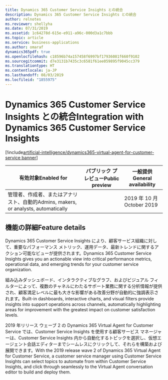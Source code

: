 ```yaml
---
title: Dynamics 365 Customer Service Insights との統合
description: Dynamics 365 Customer Service Insights との統合
author: relnotes
ms.reviewer: shellyha
ms.date: 07/31/2019
ms.assetid: 1c64278d-615e-e911-a96c-000d3a1c7bbb
ms.topic: article
ms.service: business-applications
ms.author: omaraf
dynamics365pdf: true
ms.openlocfilehash: c18596b74a157458f6997bf17936081f660f9102
ms.sourcegitcommit: d7e3131b7435c3c6581f61ee059895f9045cc379
ms.translationtype: HT
ms.contentlocale: ja-JP
ms.lasthandoff: 08/03/2019
ms.locfileid: "1855975"
---
```

# <a name="integration-with-dynamics-365-customer-service-insights"></a><span data-ttu-id="ec39b-103">Dynamics 365 Customer Service Insights との統合</span><span class="sxs-lookup"><span data-stu-id="ec39b-103">Integration with Dynamics 365 Customer Service Insights</span></span>
[!include[artificial-intelligence/dynamics365-virtual-agent-for-customer-service banner](../includes/artificial-intelligence/dynamics365-virtual-agent-for-customer-service.md)]

| <span data-ttu-id="ec39b-104">有効対象</span><span class="sxs-lookup"><span data-stu-id="ec39b-104">Enabled for</span></span>    |  <span data-ttu-id="ec39b-105">パブリック プレビュー</span><span class="sxs-lookup"><span data-stu-id="ec39b-105">Public preview</span></span> | <span data-ttu-id="ec39b-106">一般提供</span><span class="sxs-lookup"><span data-stu-id="ec39b-106">General availability</span></span> | 
| ---------- | ---------- |---------- |
|<span data-ttu-id="ec39b-107">管理者、作成者、またはアナリスト、自動的</span><span class="sxs-lookup"><span data-stu-id="ec39b-107">Admins, makers, or analysts, automatically</span></span>|| <span data-ttu-id="ec39b-108">2019 年 10 月</span><span class="sxs-lookup"><span data-stu-id="ec39b-108">October 2019</span></span>|






## <a name="feature-details"></a><span data-ttu-id="ec39b-109">機能の詳細</span><span class="sxs-lookup"><span data-stu-id="ec39b-109">Feature details</span></span>
<!--feature detail start -->
<span data-ttu-id="ec39b-110">Dynamics 365 Customer Service Insights により、顧客サービス組織に対して、重要なパフォーマンス メトリック、運用データ、最新トレンドに関するアクション可能なビューが提供されます。</span><span class="sxs-lookup"><span data-stu-id="ec39b-110">Dynamics 365 Customer Service Insights gives you an actionable view into critical performance metrics, operational data, and emerging trends for your customer service organization.</span></span> 
 
<span data-ttu-id="ec39b-111">組み込みダッシュボード、インタラクティブなグラフ、およびビジュアル フィルターによって、複数のチャネルにわたるサポート業務に関する分析情報が提供され、顧客満足レベルに最も大きな影響がある改善分野が自動的に強調表示されます。</span><span class="sxs-lookup"><span data-stu-id="ec39b-111">Built-in dashboards, interactive charts, and visual filters provide insights into support operations across channels, automatically highlighting areas for improvement with the greatest impact on customer satisfaction levels.</span></span>
 
<span data-ttu-id="ec39b-112">2019 年リリース ウェーブ 2 の Dynamics 365 Virtual Agent for Customer Service では、Customer Service Insights を使用する顧客サービス マネージャーは、Customer Service Insights 内から自動化するトピックを選択し、仮想エージェント会話エディターまでシームレスにクリックして、それらを構築および展開できます。</span><span class="sxs-lookup"><span data-stu-id="ec39b-112">With the 2019 release wave 2 of Dynamics 365 Virtual Agent for Customer Service, a customer service manager using Customer Service Insights can select topics to automate from within Customer Service Insights, and click through seamlessly to the Virtual Agent conversation editor to build and deploy them.</span></span> 

<!--
 ![](media/integration-dynamics365-customer-service-insights-1.png "") --><!-- Picture 1746698844 -->
<!--feature detail end -->












